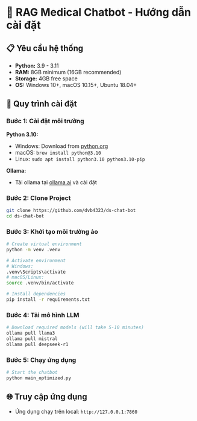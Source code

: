 # 🚀 RAG Medical Chatbot - Hướng dẫn cài đặt

## 📋 Yêu cầu hệ thống
- **Python:** 3.9 - 3.11
- **RAM:** 8GB minimum (16GB recommended)
- **Storage:** 4GB free space
- **OS:** Windows 10+, macOS 10.15+, Ubuntu 18.04+

## 🔧 Quy trình cài đặt

### **Bước 1: Cài đặt môi trường**

**Python 3.10:**
- Windows: Download from [python.org](https://python.org)
- macOS: `brew install python@3.10`
- Linux: `sudo apt install python3.10 python3.10-pip`

**Ollama:**
- Tải ollama tại [ollama.ai](https://ollama.ai) và cài đặt

### **Bước 2: Clone Project**
```bash
git clone https://github.com/dvb4323/ds-chat-bot
cd ds-chat-bot
```

### **Bước 3: Khởi tạo môi trường ảo**
```bash
# Create virtual environment
python -m venv .venv

# Activate environment
# Windows:
.venv\Scripts\activate
# macOS/Linux:
source .venv/bin/activate

# Install dependencies
pip install -r requirements.txt
```

### **Bước 4: Tải mô hình LLM**
```bash
# Download required models (will take 5-10 minutes)
ollama pull llama3
ollama pull mistral
ollama pull deepseek-r1
```

### **Bước 5: Chạy ứng dụng**
```bash
# Start the chatbot
python main_optimized.py
```

## 🌐 Truy cập ứng dụng
- Ứng dụng chạy trên local: `http://127.0.0.1:7860`

